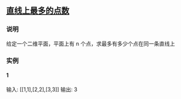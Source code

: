 ## [直线上最多的点数](https://leetcode-cn.com/problems/max-points-on-a-line/comments/)
### 说明

给定一个二维平面，平面上有 n 个点，求最多有多少个点在同一条直线上

### 实例
#### 1

输入: [[1,1],[2,2],[3,3]]
输出: 3
